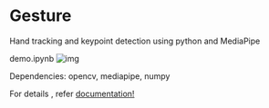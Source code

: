 # Gesture
Hand tracking and keypoint detection using python and MediaPipe


demo.ipynb
![img](https://github.com/adreejish/Gesture/blob/main/demohand.gif?raw=true)

Dependencies:
opencv,
mediapipe,
numpy 

For details , refer [documentation!](https://github.com/adreejish/Gesture/blob/main/documentation.txt)


       
